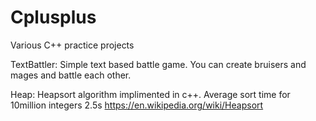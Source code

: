 # Cplusplus
Various C++ practice projects

TextBattler: Simple text based battle game. 
You can create bruisers and mages and battle each other.

Heap: Heapsort algorithm implimented in c++.
Average sort time for 10million integers 2.5s
https://en.wikipedia.org/wiki/Heapsort
